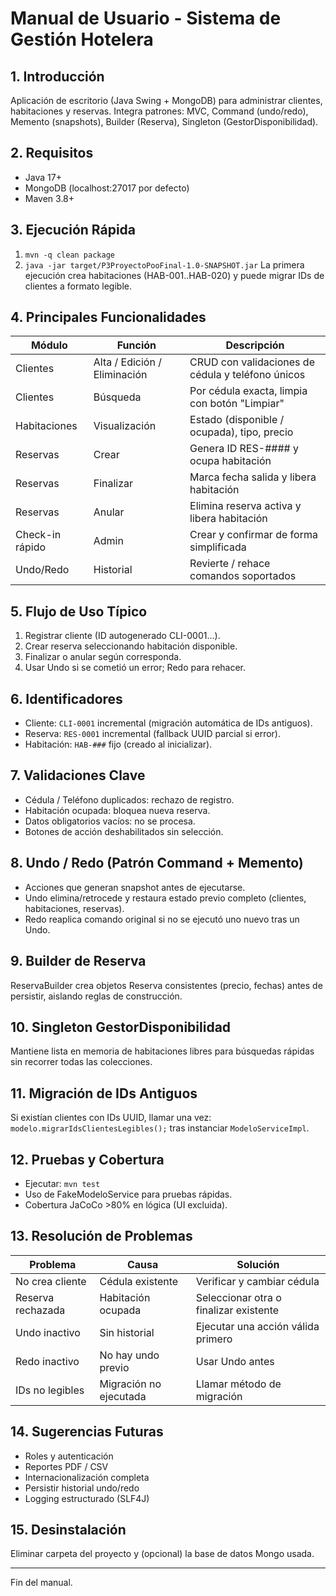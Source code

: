 # Manual de Usuario - Sistema de Gestión Hotelera

## 1. Introducción
Aplicación de escritorio (Java Swing + MongoDB) para administrar clientes, habitaciones y reservas. Integra patrones: MVC, Command (undo/redo), Memento (snapshots), Builder (Reserva), Singleton (GestorDisponibilidad).

## 2. Requisitos
- Java 17+
- MongoDB (localhost:27017 por defecto)
- Maven 3.8+

## 3. Ejecución Rápida
1. `mvn -q clean package`
2. `java -jar target/P3ProyectoPooFinal-1.0-SNAPSHOT.jar`
La primera ejecución crea habitaciones (HAB-001..HAB-020) y puede migrar IDs de clientes a formato legible.

## 4. Principales Funcionalidades
| Módulo | Función | Descripción |
|-------|---------|-------------|
| Clientes | Alta / Edición / Eliminación | CRUD con validaciones de cédula y teléfono únicos |
| Clientes | Búsqueda | Por cédula exacta, limpia con botón "Limpiar" |
| Habitaciones | Visualización | Estado (disponible / ocupada), tipo, precio |
| Reservas | Crear | Genera ID RES-#### y ocupa habitación |
| Reservas | Finalizar | Marca fecha salida y libera habitación |
| Reservas | Anular | Elimina reserva activa y libera habitación |
| Check-in rápido | Admin | Crear y confirmar de forma simplificada |
| Undo/Redo | Historial | Revierte / rehace comandos soportados |

## 5. Flujo de Uso Típico
1. Registrar cliente (ID autogenerado CLI-0001...).
2. Crear reserva seleccionando habitación disponible.
3. Finalizar o anular según corresponda.
4. Usar Undo si se cometió un error; Redo para rehacer.

## 6. Identificadores
- Cliente: `CLI-0001` incremental (migración automática de IDs antiguos).
- Reserva: `RES-0001` incremental (fallback UUID parcial si error).
- Habitación: `HAB-###` fijo (creado al inicializar).

## 7. Validaciones Clave
- Cédula / Teléfono duplicados: rechazo de registro.
- Habitación ocupada: bloquea nueva reserva.
- Datos obligatorios vacíos: no se procesa.
- Botones de acción deshabilitados sin selección.

## 8. Undo / Redo (Patrón Command + Memento)
- Acciones que generan snapshot antes de ejecutarse.
- Undo elimina/retrocede y restaura estado previo completo (clientes, habitaciones, reservas).
- Redo reaplica comando original si no se ejecutó uno nuevo tras un Undo.

## 9. Builder de Reserva
ReservaBuilder crea objetos Reserva consistentes (precio, fechas) antes de persistir, aislando reglas de construcción.

## 10. Singleton GestorDisponibilidad
Mantiene lista en memoria de habitaciones libres para búsquedas rápidas sin recorrer todas las colecciones.

## 11. Migración de IDs Antiguos
Si existían clientes con IDs UUID, llamar una vez: `modelo.migrarIdsClientesLegibles();` tras instanciar `ModeloServiceImpl`.

## 12. Pruebas y Cobertura
- Ejecutar: `mvn test`
- Uso de FakeModeloService para pruebas rápidas.
- Cobertura JaCoCo >80% en lógica (UI excluida).

## 13. Resolución de Problemas
| Problema | Causa | Solución |
|----------|-------|----------|
| No crea cliente | Cédula existente | Verificar y cambiar cédula |
| Reserva rechazada | Habitación ocupada | Seleccionar otra o finalizar existente |
| Undo inactivo | Sin historial | Ejecutar una acción válida primero |
| Redo inactivo | No hay undo previo | Usar Undo antes |
| IDs no legibles | Migración no ejecutada | Llamar método de migración |

## 14. Sugerencias Futuras
- Roles y autenticación
- Reportes PDF / CSV
- Internacionalización completa
- Persistir historial undo/redo
- Logging estructurado (SLF4J)

## 15. Desinstalación
Eliminar carpeta del proyecto y (opcional) la base de datos Mongo usada.

---
Fin del manual.
